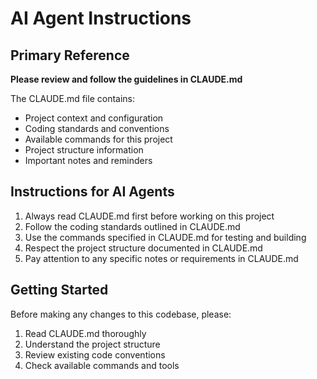 # AI Agent Instructions

## Primary Reference
**Please review and follow the guidelines in CLAUDE.md**

The CLAUDE.md file contains:
- Project context and configuration
- Coding standards and conventions
- Available commands for this project
- Project structure information
- Important notes and reminders

## Instructions for AI Agents
1. Always read CLAUDE.md first before working on this project
2. Follow the coding standards outlined in CLAUDE.md
3. Use the commands specified in CLAUDE.md for testing and building
4. Respect the project structure documented in CLAUDE.md
5. Pay attention to any specific notes or requirements in CLAUDE.md

## Getting Started
Before making any changes to this codebase, please:
1. Read CLAUDE.md thoroughly
2. Understand the project structure
3. Review existing code conventions
4. Check available commands and tools